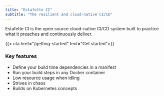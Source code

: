 ```yaml
---
title: "Estafette CI"
subtitle: "The resilient and cloud-native CI/CD"
---
```


Estafette CI is the open source cloud-native CI/CD system built to practice what it preaches and continuously deliver.

{{< cta href="/getting-started" text="Get started">}}

### Key features

- Define your build time dependencies in a manifest
- Run your build steps in any Docker container
- Low resource usage when idling
- Strives in chaos
- Builds on Kubernetes concepts